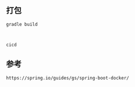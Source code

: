 
打包
---
    gradle build



    cicd


参考
---
    https://spring.io/guides/gs/spring-boot-docker/
    